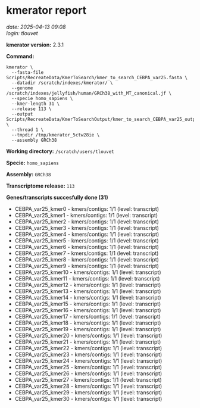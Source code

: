 # kmerator report
*date: 2025-04-13 09:08*  
*login: tlouvet*

**kmerator version:** 2.3.1

**Command:**

```
kmerator \
  --fasta-file Scripts/RecreateData/KmerToSearch/kmer_to_search_CEBPA_var25.fasta \
  --datadir /scratch/indexes/kmerator/ \
  --genome /scratch/indexes/jellyfish/human/GRCh38_with_MT_canonical.jf \
  --specie homo_sapiens \
  --kmer-length 31 \
  --release 113 \
  --output Scripts/RecreateData/KmerToSearchOutput/kmer_to_search_CEBPA_var25_output \
  --thread 1 \
  --tmpdir /tmp/kmerator_5ctw28ie \
  --assembly GRCh38
```

**Working directory:** `/scratch/users/tlouvet`

**Specie:** `homo_sapiens`

**Assembly:** `GRCh38`

**Transcriptome release:** `113`

**Genes/transcripts succesfully done (31)**

- CEBPA_var25_kmer0 - kmers/contigs: 1/1 (level: transcript)
- CEBPA_var25_kmer1 - kmers/contigs: 1/1 (level: transcript)
- CEBPA_var25_kmer2 - kmers/contigs: 1/1 (level: transcript)
- CEBPA_var25_kmer3 - kmers/contigs: 1/1 (level: transcript)
- CEBPA_var25_kmer4 - kmers/contigs: 1/1 (level: transcript)
- CEBPA_var25_kmer5 - kmers/contigs: 1/1 (level: transcript)
- CEBPA_var25_kmer6 - kmers/contigs: 1/1 (level: transcript)
- CEBPA_var25_kmer7 - kmers/contigs: 1/1 (level: transcript)
- CEBPA_var25_kmer8 - kmers/contigs: 1/1 (level: transcript)
- CEBPA_var25_kmer9 - kmers/contigs: 1/1 (level: transcript)
- CEBPA_var25_kmer10 - kmers/contigs: 1/1 (level: transcript)
- CEBPA_var25_kmer11 - kmers/contigs: 1/1 (level: transcript)
- CEBPA_var25_kmer12 - kmers/contigs: 1/1 (level: transcript)
- CEBPA_var25_kmer13 - kmers/contigs: 1/1 (level: transcript)
- CEBPA_var25_kmer14 - kmers/contigs: 1/1 (level: transcript)
- CEBPA_var25_kmer15 - kmers/contigs: 1/1 (level: transcript)
- CEBPA_var25_kmer16 - kmers/contigs: 1/1 (level: transcript)
- CEBPA_var25_kmer17 - kmers/contigs: 1/1 (level: transcript)
- CEBPA_var25_kmer18 - kmers/contigs: 1/1 (level: transcript)
- CEBPA_var25_kmer19 - kmers/contigs: 1/1 (level: transcript)
- CEBPA_var25_kmer20 - kmers/contigs: 1/1 (level: transcript)
- CEBPA_var25_kmer21 - kmers/contigs: 1/1 (level: transcript)
- CEBPA_var25_kmer22 - kmers/contigs: 1/1 (level: transcript)
- CEBPA_var25_kmer23 - kmers/contigs: 1/1 (level: transcript)
- CEBPA_var25_kmer24 - kmers/contigs: 1/1 (level: transcript)
- CEBPA_var25_kmer25 - kmers/contigs: 1/1 (level: transcript)
- CEBPA_var25_kmer26 - kmers/contigs: 1/1 (level: transcript)
- CEBPA_var25_kmer27 - kmers/contigs: 1/1 (level: transcript)
- CEBPA_var25_kmer28 - kmers/contigs: 1/1 (level: transcript)
- CEBPA_var25_kmer29 - kmers/contigs: 1/1 (level: transcript)
- CEBPA_var25_kmer30 - kmers/contigs: 1/1 (level: transcript)
